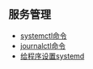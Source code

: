 ## 服务管理

+ [systemctl命令](https://github.com/HudsonWu/linuxStudying/blob/master/common/systemd/systemctl.md)
+ [journalctl命令](https://github.com/HudsonWu/linuxStudying/blob/master/common/systemd/journalctl.md)
+ [给程序设置systemd](https://github.com/HudsonWu/linuxStudying/tree/master/common/systemd/service)
